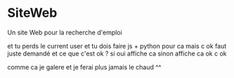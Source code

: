 # SiteWeb

Un site Web pour la recherche d'emploi

et tu perds le current user et tu dois faire js + python pour ca mais c ok faut juste demandé et ce que c'est ok ? si oui affiche ca sinon affiche ca ok c ok

comme ca je galere et je ferai plus jamais le chaud ^^
